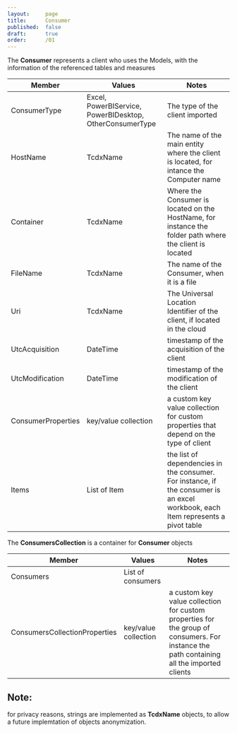 ```yaml
---
layout:     page
title:      Consumer
published:  false
draft:      true
order:      /01
---
```


The **Consumer** represents a client who uses the Models, with the information of the referenced tables and measures

| Member | Values |  Notes |
| -- | -- | -- |
| ConsumerType | Excel, PowerBIService, PowerBIDesktop, OtherConsumerType | The type of the client imported | 
| HostName | TcdxName | The name of the main entity where the client is located, for intance the Computer name |
| Container | TcdxName | Where the Consumer is located on the HostName, for instance the folder path where the client is located |
| FileName | TcdxName | The name of the Consumer, when it is a file |
| Uri | TcdxName | The Universal Location Identifier of the client, if located in the cloud |
| UtcAcquisition | DateTime | timestamp of the acquisition of the client |
| UtcModification | DateTime | timestamp of the modification of the client |
| ConsumerProperties | key/value collection | a custom key value collection for custom properties that depend on the type of client |
| Items | List of Item | the list of dependencies in the consumer. For instance, if the consumer is an excel workbook, each Item represents a pivot table |

The **ConsumersCollection** is a container for **Consumer** objects

| Member | Values |  Notes |
| -- | -- | -- |
| Consumers | List of consumers | |
| ConsumersCollectionProperties | key/value collection | a custom key value collection for custom properties for the group of consumers. For instance the path containing all the imported clients |
 
## Note: 
for privacy reasons, strings are implemented as **TcdxName** objects, to allow a future implemtation of objects anonymization.
